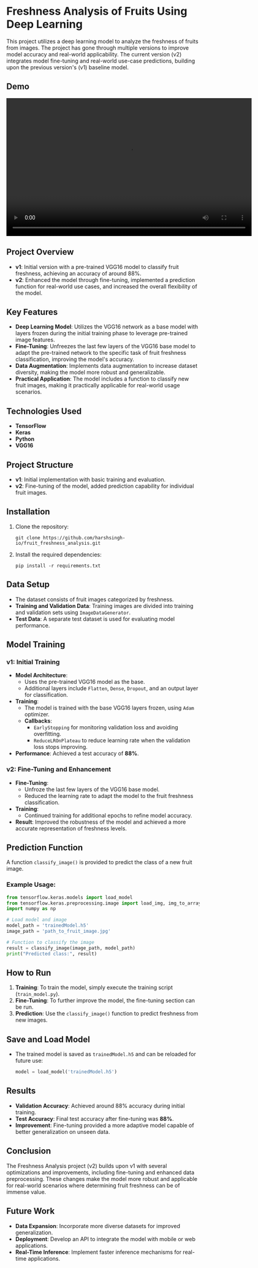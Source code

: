 
# Freshness Analysis of Fruits Using Deep Learning

This project utilizes a deep learning model to analyze the freshness of fruits from images. The project has gone through multiple versions to improve model accuracy and real-world applicability. The current version (v2) integrates model fine-tuning and real-world use-case predictions, building upon the previous version's (v1) baseline model.
## Demo


<video width="640" height="360" controls>
  <source src="https://github.com/harshsingh-io/fruit_freshness_analysis/blob/main/freshnessAnalysis.mp4" type="video/mp4">
  Your browser does not support the video tag.
</video>

## Project Overview

- **v1**: Initial version with a pre-trained VGG16 model to classify fruit freshness, achieving an accuracy of around 88%.
- **v2**: Enhanced the model through fine-tuning, implemented a prediction function for real-world use cases, and increased the overall flexibility of the model.

## Key Features

- **Deep Learning Model**: Utilizes the VGG16 network as a base model with layers frozen during the initial training phase to leverage pre-trained image features.
- **Fine-Tuning**: Unfreezes the last few layers of the VGG16 base model to adapt the pre-trained network to the specific task of fruit freshness classification, improving the model's accuracy.
- **Data Augmentation**: Implements data augmentation to increase dataset diversity, making the model more robust and generalizable.
- **Practical Application**: The model includes a function to classify new fruit images, making it practically applicable for real-world usage scenarios.

## Technologies Used

- **TensorFlow**
- **Keras**
- **Python**
- **VGG16**

## Project Structure

- **v1**: Initial implementation with basic training and evaluation.
- **v2**: Fine-tuning of the model, added prediction capability for individual fruit images.

## Installation

1. Clone the repository:
   ```
   git clone https://github.com/harshsingh-io/fruit_freshness_analysis.git
   ```
2. Install the required dependencies:
   ```
   pip install -r requirements.txt
   ```

## Data Setup

- The dataset consists of fruit images categorized by freshness.
- **Training and Validation Data**: Training images are divided into training and validation sets using `ImageDataGenerator`.
- **Test Data**: A separate test dataset is used for evaluating model performance.

## Model Training

### v1: Initial Training

- **Model Architecture**: 
  - Uses the pre-trained VGG16 model as the base.
  - Additional layers include `Flatten`, `Dense`, `Dropout`, and an output layer for classification.
- **Training**:
  - The model is trained with the base VGG16 layers frozen, using `Adam` optimizer.
  - **Callbacks**:
    - `EarlyStopping` for monitoring validation loss and avoiding overfitting.
    - `ReduceLROnPlateau` to reduce learning rate when the validation loss stops improving.
- **Performance**: Achieved a test accuracy of **88%**.

### v2: Fine-Tuning and Enhancement

- **Fine-Tuning**:
  - Unfroze the last few layers of the VGG16 base model.
  - Reduced the learning rate to adapt the model to the fruit freshness classification.
- **Training**:
  - Continued training for additional epochs to refine model accuracy.
- **Result**: Improved the robustness of the model and achieved a more accurate representation of freshness levels.

## Prediction Function

A function `classify_image()` is provided to predict the class of a new fruit image.

### Example Usage:

```python
from tensorflow.keras.models import load_model
from tensorflow.keras.preprocessing.image import load_img, img_to_array
import numpy as np

# Load model and image
model_path = 'trainedModel.h5'
image_path = 'path_to_fruit_image.jpg'

# Function to classify the image
result = classify_image(image_path, model_path)
print("Predicted class:", result)
```

## How to Run

1. **Training**: To train the model, simply execute the training script (`train_model.py`).
2. **Fine-Tuning**: To further improve the model, the fine-tuning section can be run.
3. **Prediction**: Use the `classify_image()` function to predict freshness from new images.

## Save and Load Model

- The trained model is saved as `trainedModel.h5` and can be reloaded for future use:
  ```python
  model = load_model('trainedModel.h5')
  ```

## Results

- **Validation Accuracy**: Achieved around 88% accuracy during initial training.
- **Test Accuracy**: Final test accuracy after fine-tuning was **88%**.
- **Improvement**: Fine-tuning provided a more adaptive model capable of better generalization on unseen data.

## Conclusion

The Freshness Analysis project (v2) builds upon v1 with several optimizations and improvements, including fine-tuning and enhanced data preprocessing. These changes make the model more robust and applicable for real-world scenarios where determining fruit freshness can be of immense value.

## Future Work

- **Data Expansion**: Incorporate more diverse datasets for improved generalization.
- **Deployment**: Develop an API to integrate the model with mobile or web applications.
- **Real-Time Inference**: Implement faster inference mechanisms for real-time applications.


